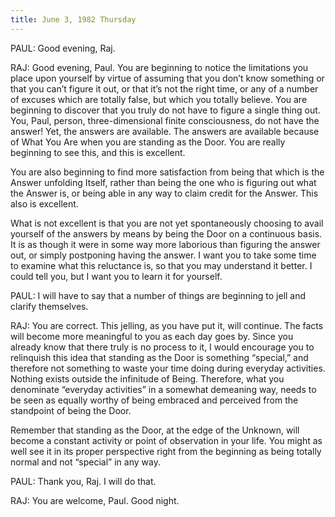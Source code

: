 ```yaml
---
title: June 3, 1982 Thursday 
---
```


PAUL: Good evening, Raj.

RAJ: Good evening, Paul. You are beginning to notice the limitations you place
upon yourself by virtue of assuming that you don’t know something or that you
can’t figure it out, or that it’s not the right time, or any of a number of
excuses which are totally false, but which you totally believe. You are
beginning to discover that you truly do not have to figure a single thing out.
You, Paul, person, three-dimensional finite consciousness, do not have the
answer! Yet, the answers are available. The answers are available because of
What You Are when you are standing as the Door. You are really beginning to see
this, and this is excellent.

You are also beginning to find more satisfaction from being that which is the
Answer unfolding Itself, rather than being the one who is figuring out what the
Answer is, or being able in any way to claim credit for the Answer. This also
is excellent.

What is not excellent is that you are not yet spontaneously choosing to avail
yourself of the answers by means by being the Door on a continuous basis. It is
as though it were in some way more laborious than figuring the answer out, or
simply postponing having the answer. I want you to take some time to examine
what this reluctance is, so that you may understand it better. I could tell
you, but I want you to learn it for yourself.

PAUL: I will have to say that a number of things are beginning to jell and
clarify themselves.

RAJ: You are correct. This jelling, as you have put it, will continue. The
facts will become more meaningful to you as each day goes by. Since you already
know that there truly is no process to it, I would encourage you to relinquish
this idea that standing as the Door is something “special,” and therefore not
something to waste your time doing during everyday activities. Nothing exists
outside the infinitude of Being. Therefore, what you denominate “everyday
activities” in a somewhat demeaning way, needs to be seen as equally worthy of
being embraced and perceived from the standpoint of being the Door.

Remember that standing as the Door, at the edge of the Unknown, will become a
constant activity or point of observation in your life. You might as well see
it in its proper perspective right from the beginning as being totally normal
and not “special” in any way.

PAUL: Thank you, Raj. I will do that.

RAJ: You are welcome, Paul. Good night.

